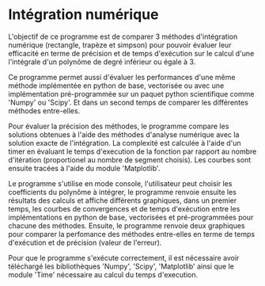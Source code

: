 # Intégration numérique

L'objectif de ce programme est de comparer 3 méthodes d'intégration numérique (rectangle, trapèze et simpson) pour pouvoir évaluer leur efficacité en terme de précision et de temps d'exécution sur le calcul d'une
l'intégrale d'un polynôme de degré inférieur ou égale à 3. 

Ce programme permet aussi d'évaluer les performances d'une même méthode implémentée en python de base, vectorisée ou avec une implémentation pré-programmée sur un paquet python scientifique comme 'Numpy' ou 'Scipy'. Et dans un second temps de comparer les différentes méthodes entre-elles.

Pour évaluer la précision des méthodes, le programme compare les solutions obtenues à l'aide des méthodes d'analyse numérique avec la solution exacte de l'intégration. La complexité est calculée à l'aide d'un timer en évaluant le temps d'execution de la fonction par rapport au nombre d'itération (proportionel au nombre de segment choisis). Les courbes sont ensuite tracées à l'aide du module 'Matplotlib'.

Le programme s'utilise en mode console, l'utilisateur peut choisir les coefficients du polynôme à intégrer, le programme renvoie ensuite les résultats des calculs et affiche différents graphiques, dans un premier temps, les courbes de convergences et de temps d'exécution entre les implémentations en python de base, vectorisées et pré-programmées pour chacune des méthodes. Ensuite, le programme renvoie deux graphiques pour comparer la perfomance des méthodes entre-elles en terme de temps d'exécution et de précision (valeur de l'erreur).

Pour que le programme s'exécute correctement, il est nécessaire avoir téléchargé les bibliothèques 'Numpy', 'Scipy', 'Matplotlib' ainsi que le module 'Time' nécessaire au calcul du temps d'execution. 
